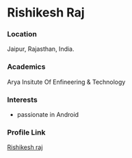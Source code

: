 # Rishikesh Raj

### Location

Jaipur, Rajasthan, India.

### Academics

Arya Insitute Of Enfineering & Technology

### Interests

- passionate in Android

### Profile Link

[Rishikesh raj](https://github.com/rishikeshrajrxl)
